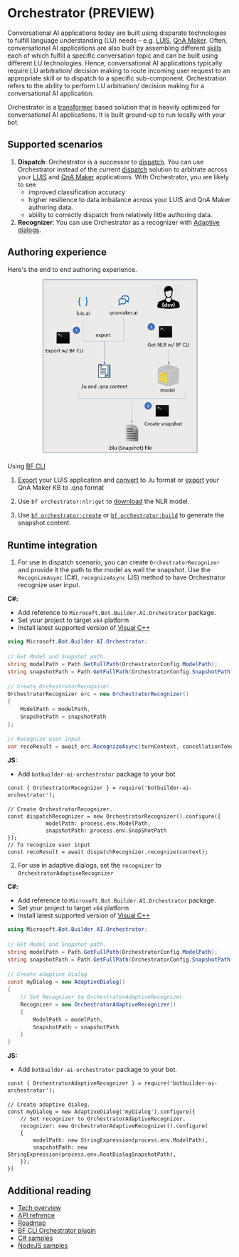 # Orchestrator (PREVIEW)

Conversational AI applications today are built using disparate technologies to fulfill language understanding (LU) needs – e.g. [LUIS][1], [QnA Maker][2]. Often, conversational AI applications are also built by assembling different [skills][3] each of which fulfill a specific conversation topic and can be built using different LU technologies. Hence, conversational AI applications typically require LU arbitration/ decision making to route incoming user request to an appropriate skill or to dispatch to a specific sub-component. Orchestration refers to the ability to perform LU arbitration/ decision making for a conversational AI application.  

Orchestrator is a [transformer][4] based solution that is heavily optimized for conversational AI applications. It is built ground-up to run locally with your bot.

## Supported scenarios
1. **Dispatch**: Orchestrator is a successor to [dispatch][5]. You can use Orchestrator instead of the current [dispatch][5] solution to arbitrate across your [LUIS][1] and [QnA Maker][2] applications. With Orchestrator, you are likely to see  
    - improved classification accuracy
    - higher resilience to data imbalance across your LUIS and QnA Maker authoring data.
    - ability to correctly dispatch from relatively little authoring data.
2. **Recognizer**: You can use Orchestrator as a recognizer with [Adaptive dialogs][6]. 

## Authoring experience

Here's the end to end authoring experience.

<p align="center">
  <img width="350" src="./docs/media/authoring.png" />
</p>

Using [BF CLI][7]

1. [Export][8] your LUIS application and [convert][9] to .lu format or [export][10] your QnA Maker KB to .qna format 

2. Use `bf orchestrator:nlr:get` to [download][15] the NLR model.
<!-- TODO: missing docs for most CLI commands --> 
3. Use [`bf orchestrator:create`][16] or [`bf orchestrator:build`][17] to generate the snapshot content.

## Runtime integration

1. For use in dispatch scenario, you can create `OrchestratorRecognizer` and provide it the path to the model as well the snapshot. Use the `RecognizeAsync` (C#), `recognizeAsync` (JS) method to have Orchestrator recognize user input. 

**C#:**

- Add reference to `Microsoft.Bot.Builder.AI.Orchestrator` package.
- Set your project to target `x64` platform
- Install latest supported version of [Visual C++](https://support.microsoft.com/en-gb/help/2977003/the-latest-supported-visual-c-downloads)
 

```C# 
using Microsoft.Bot.Builder.AI.Orchestrator;

// Get Model and Snapshot path.
string modelPath = Path.GetFullPath(OrchestratorConfig.ModelPath);
string snapshotPath = Path.GetFullPath(OrchestratorConfig.SnapshotPath);

// Create OrchestratorRecognizer.
OrchestratorRecognizer orc = new OrchestratorRecognizer()
{
    ModelPath = modelPath,
    SnapshotPath = snapshotPath
};

// Recognize user input.
var recoResult = await orc.RecognizeAsync(turnContext, cancellationToken);
```

**JS:**

- Add `botbuilder-ai-orchestrator` package to your bot

```JS
const { OrchestratorRecognizer } = require('botbuilder-ai-orchestrator');

// Create OrchestratorRecognizer.
const dispatchRecognizer = new OrchestratorRecognizer().configure({
            modelPath: process.env.ModelPath, 
            snapshotPath: process.env.SnapShotPath
});
// To recognize user input
const recoResult = await dispatchRecognizer.recognize(context);
```

2. For use in adaptive dialogs, set the `recognizer` to `OrchestratorAdaptiveRecognizer`

**C#:**
- Add reference to `Microsoft.Bot.Builder.AI.Orchestrator` package.
- Set your project to target `x64` platform
- Install latest supported version of [Visual C++](https://support.microsoft.com/en-gb/help/2977003/the-latest-supported-visual-c-downloads)

```C#
using Microsoft.Bot.Builder.AI.Orchestrator;

// Get Model and Snapshot path.
string modelPath = Path.GetFullPath(OrchestratorConfig.ModelPath);
string snapshotPath = Path.GetFullPath(OrchestratorConfig.SnapshotPath);

// Create adaptive dialog
const myDialog = new AdaptiveDialog()
{
    // Set Recognizer to OrchestratorAdaptiveRecognizer.
    Recognizer = new OrchestratorAdaptiveRecognizer()
    {
        ModelPath = modelPath,
        SnapshotPath = snapshotPath
    }
}
```

**JS:**

- Add `botbuilder-ai-orchestrator` package to your bot.

```JS
const { OrchestratorAdaptiveRecognizer } = require('botbuilder-ai-orchestrator');

// Create adaptive dialog.
const myDialog = new AdaptiveDialog('myDialog').configure({
    // Set recognizer to OrchestratorAdaptiveRecognizer.
    recognizer: new OrchestratorAdaptiveRecognizer().configure(
    {
        modelPath: new StringExpression(process.env.ModelPath),
        snapshotPath: new StringExpression(process.env.RootDialogSnapshotPath),
    });
})
```

## Additional reading
- [Tech overview][18]
- [API refrence][14]
- [Roadmap](./docs/Overview.md#Roadmap)
- [BF CLI Orchestrator plugin][11]
- [C# samples][12]
- [NodeJS samples][13]

[1]:https://luis.ai
[2]:https://qnamaker.ai
[3]:https://docs.microsoft.com/en-us/azure/bot-service/bot-builder-skills-overview?view=azure-bot-service-4.0
[4]:https://en.wikipedia.org/wiki/Transformer_(machine_learning_model)
[5]:https://docs.microsoft.com/en-us/azure/bot-service/bot-builder-tutorial-dispatch?view=azure-bot-service-4.0&tabs=cs
[6]:https://aka.ms/adaptive-dialogs
[7]:https://github.com/microsoft/botframework-cli
[8]:https://github.com/microsoft/botframework-cli/tree/master/packages/luis#bf-luisversionexport
[9]:https://github.com/microsoft/botframework-cli/tree/master/packages/luis#bf-luisconvert
[10]:https://github.com/microsoft/botframework-cli/tree/master/packages/qnamaker#bf-qnamakerkbexport
[11]:https://github.com/microsoft/botframework-cli/tree/beta/packages/orchestrator
[12]:./csharp_dotnetcore
[13]:./javascript_nodejs
[14]:./docs/API_reference.md
[15]:TBD
[16]:https://github.com/microsoft/botframework-cli/tree/beta/packages/orchestrator#bf-orchestratorcreate
[17]:TBD
[18]:./docs/Overview.md
